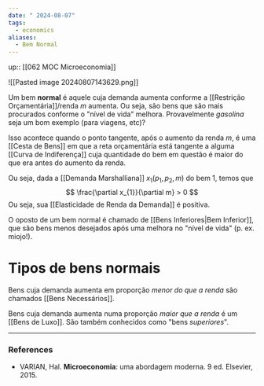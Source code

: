 ```yaml
---
date: " 2024-08-07"
tags:
  - economics
aliases:
  - Bem Normal
---
```


up:: [[062 MOC Microeconomia]]

![[Pasted image 20240807143629.png]]

Um bem **normal** é aquele cuja demanda aumenta conforme a [[Restrição Orçamentária]]/renda $m$ aumenta. Ou seja, são bens que são mais procurados conforme o "nível de vida" melhora. Provavelmente *gasolina* seja um bom exemplo (para viagens, etc)?

Isso acontece quando o ponto tangente, após o aumento da renda $m$, é uma [[Cesta de Bens]] em que a reta orçamentária está tangente a alguma [[Curva de Indiferença]] cuja quantidade do bem em questão é maior do que era antes do aumento da renda.

Ou seja, dada a [[Demanda Marshalliana]] $x_{1}(p_{1},p_{2},m)$ do bem $1$, temos que
$$
\frac{\partial x_{1}}{\partial m} > 0
$$
Ou seja, sua [[Elasticidade de Renda da Demanda]] é positiva.

O oposto de um bem normal é chamado de [[Bens Inferiores|Bem Inferior]], que são bens menos desejados após uma melhora no "nível de vida" (p. ex. miojo!).

# Tipos de bens normais
Bens cuja demanda aumenta em proporção *menor do que a renda* são chamados [[Bens Necessários]].

Bens cuja demanda aumenta numa proporção *maior que a renda* é um [[Bens de Luxo]]. São também conhecidos como "bens *superiores*".

---
### References
- VARIAN, Hal. **Microeconomia**: uma abordagem moderna. 9 ed. Elsevier, 2015.